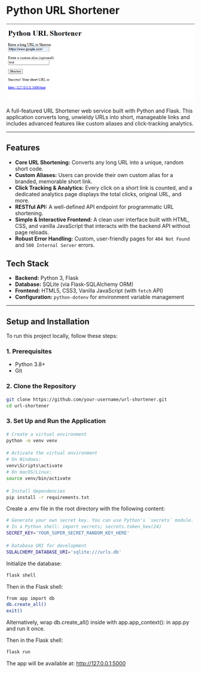 # Python URL Shortener

<!-- 
A concise and descriptive title is the best way to start.
-->

![URL Shortener Demo](/img/test.png)
<!-- 
A screenshot or GIF of your application in action is highly effective. 
It immediately shows what the project does. You can create one and replace this placeholder.
-->

A full-featured URL Shortener web service built with Python and Flask. This application converts long, unwieldy URLs into short, manageable links and includes advanced features like custom aliases and click-tracking analytics.

---

## Features

<!-- 
This is your highlight reel. Use a bulleted list to clearly and concisely
showcase everything your application can do. This is great for quickly
informing recruiters or other developers of the project's scope.
-->
*   **Core URL Shortening:** Converts any long URL into a unique, random short code.
*   **Custom Aliases:** Users can provide their own custom alias for a branded, memorable short link.
*   **Click Tracking & Analytics:** Every click on a short link is counted, and a dedicated analytics page displays the total clicks, original URL, and more.
*   **RESTful API:** A well-defined API endpoint for programmatic URL shortening.
*   **Simple & Interactive Frontend:** A clean user interface built with HTML, CSS, and vanilla JavaScript that interacts with the backend API without page reloads.
*   **Robust Error Handling:** Custom, user-friendly pages for `404 Not Found` and `500 Internal Server` errors.

## Tech Stack

<!-- 
List the primary technologies you used. This gives a quick overview
of your technical skills.
-->
*   **Backend:** Python 3, Flask
*   **Database:** SQLite (via Flask-SQLAlchemy ORM)
*   **Frontend:** HTML5, CSS3, Vanilla JavaScript (with `fetch` API)
*   **Configuration:** `python-dotenv` for environment variable management

---

## Setup and Installation

<!-- 
This is the most critical section for other developers. These instructions
are a direct result of the professional setup you've done in the last few tasks
(creating a venv, requirements.txt, and .env file).
-->

To run this project locally, follow these steps:

### 1. Prerequisites

*   Python 3.8+
*   Git

### 2. Clone the Repository

```bash
git clone https://github.com/your-username/url-shortener.git
cd url-shortener
```

### 3. Set Up and Run the Application
```bash
# Create a virtual environment
python -m venv venv

# Activate the virtual environment
# On Windows:
venv\Scripts\activate
# On macOS/Linux:
source venv/bin/activate

# Install dependencies
pip install -r requirements.txt
```
Create a .env file in the root directory with the following content:
```bash
# Generate your own secret key. You can use Python's `secrets` module.
# In a Python shell: import secrets; secrets.token_hex(24)
SECRET_KEY='YOUR_SUPER_SECRET_RANDOM_KEY_HERE'

# Database URI for development
SQLALCHEMY_DATABASE_URI='sqlite:///urls.db'
```
Initialize the database:
```bash
flask shell
```
Then in the Flask shell:
```bash
from app import db
db.create_all()
exit()
```
Alternatively, wrap db.create_all() inside with app.app_context(): in app.py and run it once.

Then in the Flask shell:
```bash
flask run
```
The app will be available at: http://127.0.0.1:5000
